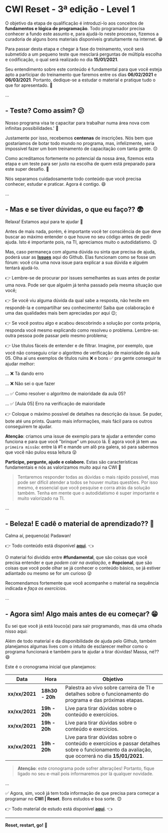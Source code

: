 # CWI Reset - 3ª edição - Level 1

O objetivo da etapa de qualificação é introduzi-lo aos conceitos de **fundamentos e lógica de programação**. Todo programador precisa conhecer a fundo este assunto e, para ajudá-lo neste processo, fizemos a curadoria de alguns bons materiais disponíveis gratuitamente na internet. 😁

Para passar desta etapa e chegar à fase do treinamento, você será submetido a um pequeno teste que mesclará perguntas de múltipla escolha e codificação, o qual será realizado no dia **15/01/2021**.

Seu entendimento sobre este conteúdo é fundamental para que você esteja apto a participar do treinamento que faremos entre os dias **06/02/2021** e **06/03/2021**. Portanto, dedique-se a estudar o material e pratique tudo o que for apresentado. 💪

...

## - Teste? Como assim? 😕

Nosso programa visa te capacitar para trabalhar numa área nova com infinitas possibilidades.' 🚀 

Justamente por isso, recebemos **centenas** de inscrições. Nós bem que gostaríamos de botar todo mundo no programa, mas, infelizmente, seria impossível fazer um bom treinamento de capacitação com tanta gente. 😔

Como acreditamos fortemente no potencial da nossa área, fizemos esta etapa e um teste para ser justo na escolha de quem está preparado para este super desafio. 💪

Nós separamos cuidadosamente todo conteúdo que você precisa conhecer, estudar e praticar. Agora é contigo. 😄

...

## - Mas e se tiver dúvidas, o que eu faço?? 😨

Relaxa! Estamos aqui para te ajudar 👊

Antes de mais nada, porém, é importante você ter consciência de que deve buscar ao máximo entender o que houve no seu código antes de pedir ajuda. Isto é importante pois, na TI, apreciamos muito o autodidatismo. 😉

Mas, caso permaneça com alguma dúvida ou sinta que precisa de ajuda, poderá usar as **[Issues](https://github.com/cwi-reset/edicao-03-level-1/issues)** aqui do Github. Elas funcionam como se fosse um fórum: você cria uma nova issue para explicar a sua dúvida e alguém tentará ajudá-lo.

👉 Lembre-se de procurar por issues semelhantes as suas antes de postar uma nova. Pode ser que alguém já tenha passado pela mesma situação que você;

👉 Se você viu alguma dúvida da qual sabe a resposta, não hesite em respondê-la e compartilhar seu conhecimento! Saiba que colaboração é uma das qualidades mais bem apreciadas por aqui 😉;

👉 Se você postou algo e acabou descobrindo a solução por conta própria, responda você mesmo explicando como resolveu o problema. Lembre-se: outra pessoa pode passar pelo mesmo problema;

👉 Use títulos fáceis de entender e de filtrar. Imagine, por exemplo, que você não conseguiu criar o algoritmo de verificação de maioridade da aula 05. Olha aí uns exemplos de títulos ruins ❌ e bons ✅ pra gente conseguir te ajudar melhor:

... ❌ Tá dando erro

... ❌ Não sei o que fazer

... ✅ Como resolver o algoritmo de maioridade da aula 05?

... ✅ [Aula 05] Erro na verificação de maioridade

👉 Coloque o máximo possível de detalhes na descrição da issue. Se puder, bote até uns prints. Quanto mais informações, mais fácil para os outros conseguirem te ajudar.

**Atenção**: criamos uma issue de exemplo para te ajudar a entender como funciona e para que você "brinque" um pouco lá. E agora você já tem `uma primeira missão`: entre lá #1 e mande um alô pra galera, só para sabermos que você não pulou essa leitura 😜

**Participe, pergunte, ajude e colabore.** Estas são características fundamentais e nós as valorizamos muito aqui na CWI 🤘

> Tentaremos responder todas as dúvidas o mais rápido possível, mas pode ser difícil atender a todos se houver muitas questões. Por isso mesmo, é essencial que você pesquise e corra atrás da solução também. Tenha em mente que o autodidatismo é super importante e muito valorizado na TI.

...

## - Beleza! E cadê o material de aprendizado?? 🤔

Calma aí, pequeno(a) Padawan!

👉 Todo conteúdo está disponível **[aqui](material.md)**. 👈

O material foi dividido entre **#fundamental**, que são coisas que você precisa entender e que _podem cair na avaliação_, e **#opcional**, que são coisas que você pode olhar se já conhecer o conteúdo básico, se já estiver adiantado ou mesmo se for um curioso 😜

Recomendamos fortemente que você acompanhe o material na sequência indicada e _faça os exercícios_.

...

## - Agora sim! Algo mais antes de eu começar? 😁

Eu sei que você já está louco(a) para sair programando, mas dá uma olhada nisso aqui:

Além de todo material e da disponibilidade de ajuda pelo Github, também planejamos algumas lives com o intuito de esclarecer melhor como o programa funcionará e também para te ajudar a tirar dúvidas! Massa, né?? 😄

Este é o cronograma inicial que planejamos:

| Data | Hora | Objetivo |
| - | - | - |
| **xx/xx/2021** | **18h30 - 20h** | Palestra ao vivo sobre carreira de TI e detalhes sobre o funcionamento do programa e das próximas etapas. |
| **xx/xx/2021** | **19h - 20h** | Live para tirar dúvidas sobre o conteúdo e exercícios. |
| **xx/xx/2021** | **19h - 20h** | Live para tirar dúvidas sobre o conteúdo e exercícios. |
| **xx/xx/2021** | **19h - 20h** | Live para tirar dúvidas sobre o conteúdo e exercícios e passar detalhes sobre o funcionamento da avaliação, que ocorrerá no dia **15/01/2021**. |

> **Atenção**: este cronograma pode sofrer alterações! Portanto, fique ligado no seu e-mail pois informaremos por lá qualquer novidade.

...

✅ Agora, sim, você já tem toda informação de que precisa para começar a programar no **CWI | Reset**. Bons estudos e boa sorte. 😊

👉 Todo material de estudo está disponível **[aqui](material.md)**. 👈

---

**Reset, restart, go!** 🚀
